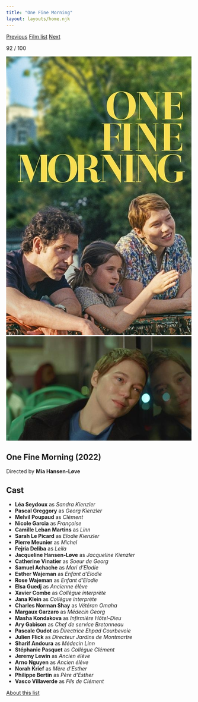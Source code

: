 ```yaml
---
title: "One Fine Morning"
layout: layouts/home.njk
---
```


<nav class="films">
  <a class="prev" href="../eo">Previous</a>
  <a href="../">Film list</a>
  <a class="next" href="../the-banshees-of-inisherin">Next</a>
</nav>

<p>92 / 100</p>

<article class="film">
  <img class="poster" src="../films/posters/one-fine-morning.jpg" alt="">
  <img class="backdrop" src="../films/backdrops/one-fine-morning.jpg" alt="">

  <h1>One Fine Morning (2022)</h1>

  <p class="director">
    Directed by <strong>Mia Hansen-Løve</strong>
  </p>


  <h2>
    Cast
  </h2>
  <ul>
    <li><strong>Léa Seydoux</strong> as <em>Sandra Kienzler</em></li>
<li><strong>Pascal Greggory</strong> as <em>Georg Kienzler</em></li>
<li><strong>Melvil Poupaud</strong> as <em>Clément</em></li>
<li><strong>Nicole Garcia</strong> as <em>Françoise</em></li>
<li><strong>Camille Leban Martins</strong> as <em>Linn</em></li>
<li><strong>Sarah Le Picard</strong> as <em>Elodie Kienzler</em></li>
<li><strong>Pierre Meunier</strong> as <em>Michel</em></li>
<li><strong>Fejria Deliba</strong> as <em>Leila</em></li>
<li><strong>Jacqueline Hansen-Løve</strong> as <em>Jacqueline Kienzler</em></li>
<li><strong>Catherine Vinatier</strong> as <em>Soeur de Georg</em></li>
<li><strong>Samuel Achache</strong> as <em>Mari d'Elodie</em></li>
<li><strong>Esther Wajeman</strong> as <em>Enfant d'Elodie</em></li>
<li><strong>Rose Wajeman</strong> as <em>Enfant d'Elodie</em></li>
<li><strong>Elsa Guedj</strong> as <em>Ancienne élève</em></li>
<li><strong>Xavier Combe</strong> as <em>Collègue interprète</em></li>
<li><strong>Jana Klein</strong> as <em>Collègue interprète</em></li>
<li><strong>Charles Norman Shay</strong> as <em>Vétéran Omaha</em></li>
<li><strong>Margaux Garzaro</strong> as <em>Médecin Georg</em></li>
<li><strong>Masha Kondakova</strong> as <em>Infirmière Hôtel-Dieu</em></li>
<li><strong>Ary Gabison</strong> as <em>Chef de service Bretonneau</em></li>
<li><strong>Pascale Oudot</strong> as <em>Directrice Ehpad Courbevoie</em></li>
<li><strong>Julien Flick</strong> as <em>Directeur Jardins de Montmartre</em></li>
<li><strong>Sharif Andoura</strong> as <em>Médecin Linn</em></li>
<li><strong>Stéphanie Pasquet</strong> as <em>Collègue Clément</em></li>
<li><strong>Jeremy Lewin</strong> as <em>Ancien élève</em></li>
<li><strong>Arno Nguyen</strong> as <em>Ancien élève</em></li>
<li><strong>Norah Krief</strong> as <em>Mère d'Esther</em></li>
<li><strong>Philippe Bertin</strong> as <em>Père d'Esther</em></li>
<li><strong>Vasco Villaverde</strong> as <em>Fils de Clément</em></li>
  </ul>
</article>
<footer>
  <a href="../about">About this list</a>
</footer>

